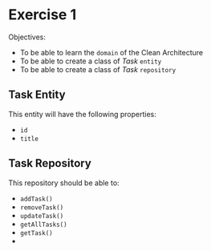 Exercise 1
==========

Objectives:
- To be able to learn the `domain` of the Clean Architecture
- To be able to create a class of *Task* `entity`
- To be able to create a class of *Task* `repository`

Task Entity
-----------
This entity will have the following properties:
- `id`
- `title`

Task Repository
---------------
This repository should be able to:
- `addTask()`
- `removeTask()`
- `updateTask()`
- `getAllTasks()`
- `getTask()`
- 
